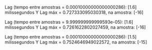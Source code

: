 Lag (tempo entre amostras = 0.00010000000000000286): [1.6] milissegundos
Y Lag máx = 0.727333095030318, na amostra: [-16]

Lag (tempo entre amostras = 9.999999999999593e-05): [1.6] milissegundos
Y Lag máx = 0.7261622802027459, na amostra: [-16]

Lag (tempo entre amostras = 0.00010000000000000286): [1.5] milissegundos
Y Lag máx = 0.7524646949022572, na amostra: [-15]